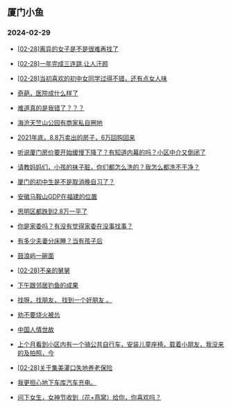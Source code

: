 ## 厦门小鱼 
### 2024-02-29

+ [[02-28]离异的女子是不是很难再找了](http://bbs.xmfish.com/read-htm-tid-18152838.html)

+ [[02-28]一年完成三连跳,让人汗颜](http://bbs.xmfish.com/read-htm-tid-18152741.html)

+ [[02-28]当初喜欢的初中女同学过得不错，还有点女人味](http://bbs.xmfish.com/read-htm-tid-18152758.html)

+ [奇葩，医院成什么样了](http://bbs.xmfish.com/read-htm-tid-18152655.html)

+ [难道真的是我错了？？？](http://bbs.xmfish.com/read-htm-tid-18152664.html)

+ [海沧天竺山公园有商家私自圈地](http://bbs.xmfish.com/read-htm-tid-18152706.html)

+ [2021年底，8.8万卖出的房子，6万回购回来](http://bbs.xmfish.com/read-htm-tid-18152922.html)

+ [听说厦门房价要开始缓慢下降了？有知道内幕的吗？小区中介又倒闭了](http://bbs.xmfish.com/read-htm-tid-18152928.html)

+ [请教妈妈们，小孩的袜子脏，你们都怎么洗的？我怎么都洗不干净？](http://bbs.xmfish.com/read-htm-tid-18152697.html)

+ [厦门的初中生是不是取消晚自习了？](http://bbs.xmfish.com/read-htm-tid-18152819.html)

+ [安徽马鞍山GDP在福建的位置](http://bbs.xmfish.com/read-htm-tid-18152936.html)

+ [思明区都跌到2.8万一平了](http://bbs.xmfish.com/read-htm-tid-18153076.html)

+ [你是家委吗？有没有觉得家委在没事找事？](http://bbs.xmfish.com/read-htm-tid-18152932.html)

+ [有多少夫妻分床睡？当有孩子后](http://bbs.xmfish.com/read-htm-tid-18152916.html)

+ [鼓浪屿一碗面](http://bbs.xmfish.com/read-htm-tid-18153085.html)

+ [[02-28]不亲的舅舅](http://bbs.xmfish.com/read-htm-tid-18153079.html)

+ [下午跟邻居钓鱼的成果](http://bbs.xmfish.com/read-htm-tid-18153112.html)

+ [找呀，找朋友， 找到一个好朋友 。](http://bbs.xmfish.com/read-htm-tid-18152986.html)

+ [劝不要烧火被怂](http://bbs.xmfish.com/read-htm-tid-18152927.html)

+ [中国人情世故](http://bbs.xmfish.com/read-htm-tid-18153057.html)

+ [上个月看到小区内有一个骑公共自行车，安装儿童座椅，载着小朋友，我没来的及拍照，今](http://bbs.xmfish.com/read-htm-tid-18153105.html)

+ [[02-28]关于集美灌口失地养老保险](http://bbs.xmfish.com/read-htm-tid-18152965.html)

+ [我更担心地下车库汽车充电。](http://bbs.xmfish.com/read-htm-tid-18153020.html)

+ [问下女生，女神节收到（花+燕窝）给你，你喜欢吗？](http://bbs.xmfish.com/read-htm-tid-18153058.html)

